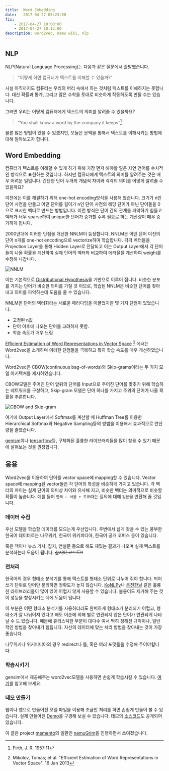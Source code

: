 ```yaml
---
title:  Word Embedding
date:   2017-04-27 05:23:00
fix:
    - 2017-04-27 10:00:00
    - 2017-04-27 10:13:00
description: word2vec, namu wiki, nlp
---
```

## NLP

NLP(Natural Language Processing)는 다음과 같은 질문에서 출발했습니다.

> "어떻게 하면 컴퓨터가 텍스트를 이해할 수 있을까?"

사실 아직까지도 컴퓨터는 우리의 머리 속에서 하는 것처럼 텍스트를 이해하지는 못합니다. 
대신 확률과 통계, 그리고 많은 수학을 토대로 비슷하게 작동하도록 만들 수는 있습니다.

그러면 우리는 어떻게 컴퓨터에게 텍스트의 의미를 알려줄 수 있을까요?

> “You shall know a word by the company it keeps”[^quotation]

물론 많은 방법이 있을 수 있겠지만, 오늘은 문맥을 통해서 텍스트를 이해시키는 방법에 대해 알아보고자 합니다.

## Word Embedding

컴퓨터가 텍스트를 이해할 수 있게 하기 위해 가장 먼저 해야할 일은 자연 언어를 수치적인 방식으로 표현하는 것입니다. 
하지만 컴퓨터에게 텍스트의 의미를 알려주는 것은 매우 어려운 일입니다. 
간단한 단어 두개의 개념적 차이와 각각의 의미를 어떻게 알려줄 수 있을까요?

이전에는 이를 해결하기 위해 one-hot encoding방식을 사용해 왔습니다. 
크기가 n인 단어 사전을 만들고 어떤 단어를 길이가 n인 단어 사전의 해당 단어가 아닌 단어들을 0으로 표시한 벡터로 만드는 방법입니다. 
이런 방식은 단어 간의 관계를 파악하기 힘들고 벡터가 너무 sparse하여 unique한 단어가 증가할 수록 필요로 하는 계산량이 매우 증가하게 됩니다.

2000년대에 이러한 단점을 개선한 NNLM이 등장합니다. 
NNLM은 어떤 단어 이전의 단어 n개를 one-hot encoding으로 vectorize하여 학습합니다. 
각각 벡터들을 Projection Layer를 통해 Hidden Layer로 전달되고 
이는 Output Layer에서 각 단어들이 나올 확률을 계산하여 실제 단어의 벡터와 비교하여 에러율을 계산하여 weight를 수정해 나갑니다. 

![NNLM](https://drive.google.com/uc?id=0BwQhFb-IfuTFZ1pEVUc2dllEUGs)

이는 기본적으로 [Distributional Hypothesis](https://en.wikipedia.org/wiki/Distributional_semantics#Distributional_Hypothesis)을 기반으로 이루어 집니다. 비슷한 분포를 가지는 단어가 비슷한 의미를 가질 것 이므로, 학습된 NNLM은 비슷한 단어를 찾아내고 의미를 파악하는데 도움을 줄 수 있습니다.

NNLM은 단어의 벡터화라는 새로운 패러다임을 이끌었지만 몇 가지 단점이 있었습니다.

- 고정된  n값
- 단어 이후에 나오는 단어를 고려하지 못함.
- 학습 속도가 매우 느림

[Efficient Estimation of Word Representations in Vector Space](https://arxiv.org/abs/1301.3781) [^word2vec] 에서는 Word2vec을 소개하며 이러한 단점들을 극복하고 특히 학습 속도를 매우 개선하였습니다.

Word2vec은 CBOW(continuous bag-of-words)와 Skip-grams이라는 두 가지 모델 아키텍쳐를 제시하였습니다. 

CBOW모델은 주어진 단어 앞뒤의 단어를 Input으로 주어진 단어를 맞추기 위해 학습하는 네트워크를 구성하고, 
Skip-gram 모델은 단어 하나를 가지고 주위의 단어가 나올 확률을 추론합니다.

![CBOW and Skip-gram](https://drive.google.com/uc?id=0BwQhFb-IfuTFeWhUZGU3NnBmMGs)


여기에 Output Layer에서 Softmax를 계산할 때 Huffman Tree를 이용한 Hierarchical Softmax와 
Negative Sampling등의 방법을 이용해서 효과적으로 연산량을 줄였습니다. 

[genism](https://radimrehurek.com/gensim/models/word2vec.html)이나 [tensorflow](https://www.tensorflow.org/tutorials/word2vec)등, 구체화된 훌륭한 라이브러리들을 많이 찾을 수 있기 때문에 살펴보는 것을 권장합니다.

## 응용

Word2vec을 이용하여 단어를 vector space에 mapping할 수 있습니다. 
Vector space에 mapping된 vector들은 각 단어의 특성을 비슷하게 가지고 있습니다. 
각 벡터의 차이는 실제 단어의 의미상 차이와 유사해 지고, 비슷한 벡터는 의미적으로 비슷할 확률이 높습니다. 
예를 들어 `한국 – 서울 + 도쿄`라는 질의에 대해 `일본`을 반환해 줄 것입니다.

### 데이터 수집

우선 모델을 학습할 데이터를 모으는게 우선입니다. 
주변에서 쉽게 찾을 수 있는 풍부한 한국어 데이터로는 나무위키, 한국어 위키피디아, 한국어 공개 코퍼스 등이 있습니다.

혹은 책이나 뉴스 기사, 잡지, 연설문 등으로 해도 재밌는 결과가 나오며 실제 텍스트를 분석하는데 도움이 됩니다.
~~심지어 코드도!!~~

### 전처리

한국어의 경우 형태소 분석기를 통해 텍스트를 형태소 단위로 나누어 줘야 합니다. 띄어쓰기 단위로 단어만 분리하면 정확도가 높지 않습니다.
[KoNLPy](http://konlpy.org/ko/latest/)나 [은전한닢](http://eunjeon.blogspot.kr/) 같은 훌륭한 라이브러리들이 많이 있어 어렵지 않게 사용할 수 있습니다.
불용어도 제거해 주는 것이 성능을 향상시키는 데에 도움이 됩니다. 

이 부분은 어떤 형태소 분석기를 사용하더라도 완벽하게 형태소가 분리되기 어렵고,
형태소가 잘 나뉘어져 있다고 해도 어순에 의해 별로 연관되지 않은 단어가 연관되게 나타날 수 도 있습니다.
때문에 휴리스틱한 부분이 대다수 여서 딱히 정해진 규칙이나, 일반적인 방법을 찾아내기 힘듭니다.
자신의 데이터에 맞는 처리 방법을 찾아내는 것이 가장 좋습니다.

나무위키나 위키피디아의 경우 redirect나 틀, 혹은 여러 포맷들을 수정해 주어야합니다.

### 학습시키기

gensim에서 제공해주는 word2vec모델을 사용하면 손쉽게 학습시킬 수 있습니다.
[여기](https://radimrehurek.com/gensim/models/word2vec.html)를 참고해 보세요.

### 데모 만들기

웹이나 앱으로 만들어진 모델 파일을 이용해 조금만 처리를 하면 손쉽게 만들어 볼 수 있습니다.
실제 만들어진 [Demo](http:/server2.memento.live:5000)를 구경해 보실 수 있습니다. 데모의 [소스코드](https://github.com/memento7/word2demo)도 공개되어 있습니다.

이 글은 project [memento](https://github.com/memento7)의 일환인 [namuGrim](https://github.com/memento7/namuGrim)을 진행하면서 쓰여졌습니다.

[^quotation]: Firth, J. R. 1957:11
[^word2vec]: Mikolov, Tomas; et al. "Efficient Estimation of Word Representations in Vector Space". 16 Jan 2013